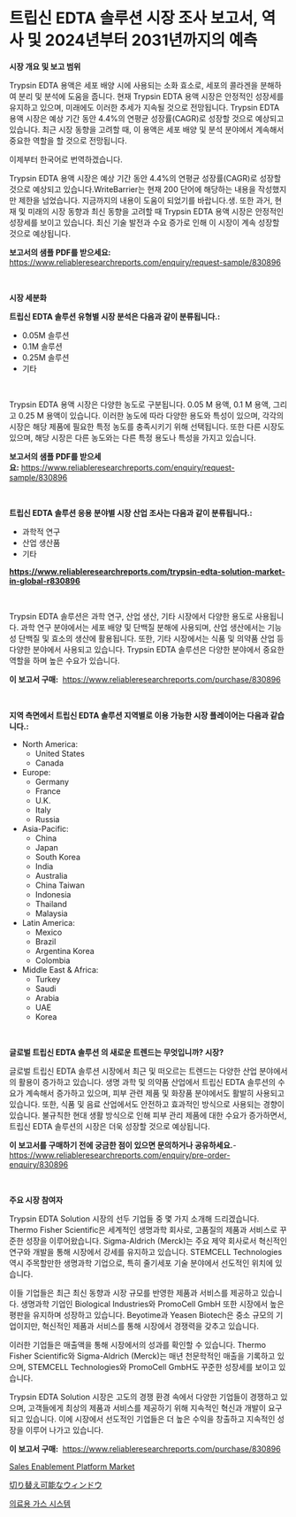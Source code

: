 <p><h1>트립신 EDTA 솔루션 시장 조사 보고서, 역사 및 2024년부터 2031년까지의 예측</h1></p><p><strong>시장 개요 및 보고 범위</strong></p>
<p><p>Trypsin EDTA 용액은 세포 배양 시에 사용되는 소화 효소로, 세포의 콜라겐을 분해하여 분리 및 분석에 도움을 줍니다. 현재 Trypsin EDTA 용액 시장은 안정적인 성장세를 유지하고 있으며, 미래에도 이러한 추세가 지속될 것으로 전망됩니다. Trypsin EDTA 용액 시장은 예상 기간 동안 4.4%의 연평균 성장률(CAGR)로 성장할 것으로 예상되고 있습니다. 최근 시장 동향을 고려할 때, 이 용액은 세포 배양 및 분석 분야에서 계속해서 중요한 역할을 할 것으로 전망됩니다.</p><p>이제부터 한국어로 번역하겠습니다.</p><p>Trypsin EDTA 용액 시장은 예상 기간 동안 4.4%의 연평균 성장률(CAGR)로 성장할 것으로 예상되고 있습니다.WriteBarrier는 현재 200 단어에 해당하는 내용을 작성했지만 제한을 넘었습니다. 지금까지의 내용이 도움이 되었기를 바랍니다.생. 또한 과거, 현재 및 미래의 시장 동향과 최신 동향을 고려할 때 Trypsin EDTA 용액 시장은 안정적인 성장세를 보이고 있습니다. 최신 기술 발전과 수요 증가로 인해 이 시장이 계속 성장할 것으로 예상됩니다.</p></p>
<p><strong>보고서의 샘플 PDF를 받으세요:</strong> <a href="https://www.reliableresearchreports.com/enquiry/request-sample/830896">https://www.reliableresearchreports.com/enquiry/request-sample/830896</a></p>
<p>&nbsp;</p>
<p><strong>시장 세분화</strong></p>
<p><strong>트립신 EDTA 솔루션 유형별 시장 분석은 다음과 같이 분류됩니다.:</strong></p>
<p><ul><li>0.05M 솔루션</li><li>0.1M 솔루션</li><li>0.25M 솔루션</li><li>기타</li></ul></p>
<p>&nbsp;</p>
<p><p>Trypsin EDTA 용액 시장은 다양한 농도로 구분됩니다. 0.05 M 용액, 0.1 M 용액, 그리고 0.25 M 용액이 있습니다. 이러한 농도에 따라 다양한 용도와 특성이 있으며, 각각의 시장은 해당 제품에 필요한 특정 농도를 충족시키기 위해 선택됩니다. 또한 다른 시장도 있으며, 해당 시장은 다른 농도와는 다른 특정 용도나 특성을 가지고 있습니다.</p></p>
<p><strong>보고서의 샘플 PDF를 받으세요:</strong>&nbsp;<a href="https://www.reliableresearchreports.com/enquiry/request-sample/830896">https://www.reliableresearchreports.com/enquiry/request-sample/830896</a></p>
<p>&nbsp;</p>
<p><strong> 트립신 EDTA 솔루션 응용 분야별 시장 산업 조사는 다음과 같이 분류됩니다.:</strong></p>
<p><ul><li>과학적 연구</li><li>산업 생산품</li><li>기타</li></ul></p>
<p><strong><a href="https://www.reliableresearchreports.com/trypsin-edta-solution-market-in-global-r830896">https://www.reliableresearchreports.com/trypsin-edta-solution-market-in-global-r830896</a></strong></p>
<p>&nbsp;</p>
<p><p>Trypsin EDTA 솔루션은 과학 연구, 산업 생산, 기타 시장에서 다양한 용도로 사용됩니다. 과학 연구 분야에서는 세포 배양 및 단백질 분해에 사용되며, 산업 생산에서는 기능성 단백질 및 효소의 생산에 활용됩니다. 또한, 기타 시장에서는 식품 및 의약품 산업 등 다양한 분야에서 사용되고 있습니다. Trypsin EDTA 솔루션은 다양한 분야에서 중요한 역할을 하며 높은 수요가 있습니다.</p></p>
<p><strong>이 보고서 구매:</strong>&nbsp; <a href="https://www.reliableresearchreports.com/purchase/830896">https://www.reliableresearchreports.com/purchase/830896</a></p>
<p>&nbsp;</p>
<p><strong>지역 측면에서 트립신 EDTA 솔루션 지역별로 이용 가능한 시장 플레이어는 다음과 같습니다.:</strong></p>
<p><ul>
    <li>
        North America:
        <ul>
            <li>United States</li>
            <li>Canada</li>
        </ul>
    </li>
    <li>
        Europe:
        <ul>
            <li>Germany</li>
            <li>France</li>
            <li>U.K.</li>
            <li>Italy</li>
            <li>Russia</li>
        </ul>
    </li>
    <li>
        Asia-Pacific:
        <ul>
            <li>China</li>
            <li>Japan</li>
            <li>South Korea</li>
            <li>India</li>
            <li>Australia</li>
            <li>China Taiwan</li>
            <li>Indonesia</li>
            <li>Thailand</li>
            <li>Malaysia</li>
        </ul>
    </li>
    <li>
        Latin America:
        <ul>
            <li>Mexico</li>
            <li>Brazil</li>
            <li>Argentina Korea</li>
            <li>Colombia</li>
        </ul>
    </li>
    <li>
        Middle East & Africa:
        <ul>
            <li>Turkey</li>
            <li>Saudi</li>
            <li>Arabia</li>
            <li>UAE</li>
            <li>Korea</li>
        </ul>
    </li>
    </ul></p>
<p>&nbsp;</p>
<p><strong>글로벌 트립신 EDTA 솔루션 의 새로운 트렌드는 무엇입니까? 시장?</strong></p>
<p><p>글로벌 트립신 EDTA 솔루션 시장에서 최근 및 떠오르는 트렌드는 다양한 산업 분야에서의 활용이 증가하고 있습니다. 생명 과학 및 의약품 산업에서 트립신 EDTA 솔루션의 수요가 계속해서 증가하고 있으며, 피부 관련 제품 및 화장품 분야에서도 활발히 사용되고 있습니다. 또한, 식품 및 음료 산업에서도 안전하고 효과적인 방식으로 사용되는 경향이 있습니다. 불규칙한 현대 생활 방식으로 인해 피부 관리 제품에 대한 수요가 증가하면서, 트립신 EDTA 솔루션의 시장은 더욱 성장할 것으로 예상됩니다.</p></p>
<p><strong>이 보고서를 구매하기 전에 궁금한 점이 있으면 문의하거나 공유하세요.</strong>- <a href="https://www.reliableresearchreports.com/enquiry/pre-order-enquiry/830896">https://www.reliableresearchreports.com/enquiry/pre-order-enquiry/830896</a></p>
<p>&nbsp;</p>
<p><strong>주요 시장 참여자</strong></p>
<p><p>Trypsin EDTA Solution 시장의 선두 기업들 중 몇 가지 소개해 드리겠습니다. Thermo Fisher Scientific은 세계적인 생명과학 회사로, 고품질의 제품과 서비스로 꾸준한 성장을 이루어왔습니다. Sigma-Aldrich (Merck)는 주요 제약 회사로서 혁신적인 연구와 개발을 통해 시장에서 강세를 유지하고 있습니다. STEMCELL Technologies 역시 주목할만한 생명과학 기업으로, 특히 줄기세포 기술 분야에서 선도적인 위치에 있습니다.</p><p>이들 기업들은 최근 최신 동향과 시장 규모를 반영한 제품과 서비스를 제공하고 있습니다. 생명과학 기업인 Biological Industries와 PromoCell GmbH 또한 시장에서 높은 평판을 유지하며 성장하고 있습니다. Beyotime과 Yeasen Biotech은 중소 규모의 기업이지만, 혁신적인 제품과 서비스를 통해 시장에서 경쟁력을 갖추고 있습니다.</p><p>이러한 기업들은 매출액을 통해 시장에서의 성과를 확인할 수 있습니다. Thermo Fisher Scientific와 Sigma-Aldrich (Merck)는 매년 천문학적인 매출을 기록하고 있으며, STEMCELL Technologies와 PromoCell GmbH도 꾸준한 성장세를 보이고 있습니다.</p><p>Trypsin EDTA Solution 시장은 고도의 경쟁 환경 속에서 다양한 기업들이 경쟁하고 있으며, 고객들에게 최상의 제품과 서비스를 제공하기 위해 지속적인 혁신과 개발이 요구되고 있습니다. 이에 시장에서 선도적인 기업들은 더 높은 수익을 창출하고 지속적인 성장을 이루어 나가고 있습니다.</p></p>
<p><strong>이 보고서 구매:</strong>&nbsp;&nbsp;<a href="https://www.reliableresearchreports.com/purchase/830896">https://www.reliableresearchreports.com/purchase/830896</a></p>
<p><p><a href="https://github.com/WillieWoodard/Market-Research-Report-List-4/blob/main/sales-enablement-platform-market.md">Sales Enablement Platform Market</a></p><p><a href="https://github.com/joaejkdzgyljvo6/Market-Research-Report-List-1/blob/main/534466626301.md">切り替え可能なウィンドウ</a></p><p><a href="https://github.com/plelbej847484502/Market-Research-Report-List-1/blob/main/388089537578.md">의료용 가스 시스템</a></p></p>